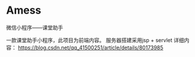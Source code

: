 # Amess
微信小程序——课堂助手

一款课堂助手小程序，此项目为前端内容。
服务器搭建采用jsp + servlet
详细内容：
https://blog.csdn.net/qq_41500251/article/details/80173985

